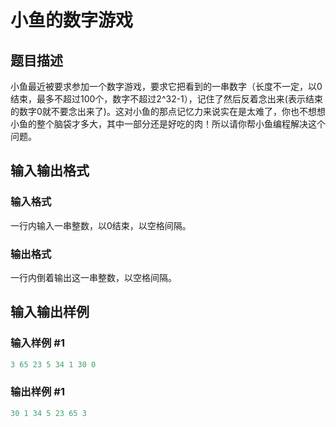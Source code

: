 # 小鱼的数字游戏

## 题目描述

小鱼最近被要求参加一个数字游戏，要求它把看到的一串数字（长度不一定，以0结束，最多不超过100个，数字不超过2^32-1），记住了然后反着念出来(表示结束的数字0就不要念出来了)。这对小鱼的那点记忆力来说实在是太难了，你也不想想小鱼的整个脑袋才多大，其中一部分还是好吃的肉！所以请你帮小鱼编程解决这个问题。

## 输入输出格式

### 输入格式

一行内输入一串整数，以0结束，以空格间隔。

### 输出格式

一行内倒着输出这一串整数，以空格间隔。

## 输入输出样例

### 输入样例 #1

```cpp
3 65 23 5 34 1 30 0
```


### 输出样例 #1

```cpp
30 1 34 5 23 65 3
```


